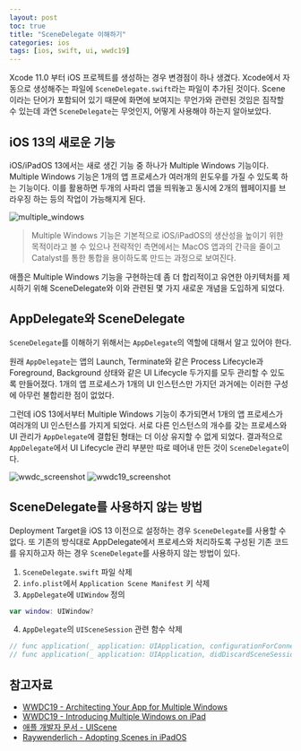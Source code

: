 ```yaml
---
layout: post
toc: true
title: "SceneDelegate 이해하기"
categories: ios
tags: [ios, swift, ui, wwdc19]
---
```


Xcode 11.0 부터 iOS 프로젝트를 생성하는 경우 변경점이 하나 생겼다. Xcode에서 자동으로 생성해주는 파일에 `SceneDelegate.swift`라는 파일이 추가된 것이다. Scene이라는 단어가 포함되어 있기 때문에 화면에 보여지는 무언가와 관련된 것임은 짐작할 수 있는데 과연 `SceneDelegate`는 무엇인지, 어떻게 사용해야 하는지 알아보았다.


## iOS 13의 새로운 기능
iOS/iPadOS 13에서는 새로 생긴 기능 중 하나가 Multiple Windows 기능이다. Multiple Windows 기능은 1개의 앱 프로세스가 여러개의 윈도우를 가질 수 있도록 하는 기능이다. 이를 활용하면 두개의 사파리 앱을 띄워놓고 동시에 2개의 웹페이지를 브라우징 하는 등의 작업이 가능해지게 된다.

![multiple_windows](https://user-images.githubusercontent.com/7419790/94760917-bc32c900-03de-11eb-9912-46a9e30f8a83.jpg)

>  Multiple Windows 기능은 기본적으로 iOS/iPadOS의 생산성을 높이기 위한 목적이라고 볼 수 있으나 전략적인 측면에서는 MacOS 앱과의 간극을 줄이고 Catalyst를 통한 통합을 용이하도록 만드는 과정으로 보여진다.

애플은 Multiple Windows 기능을 구현하는데 좀 더 합리적이고 유연한 아키텍처를 제시하기 위해 SceneDelegate와 이와 관련된 몇 가지 새로운 개념을 도입하게 되었다.


## AppDelegate와 SceneDelegate
`SceneDelegate`를 이해하기 위해서는 `AppDelegate`의 역할에 대해서 알고 있어야 한다.

원래 `AppDelegate`는 앱의 Launch, Terminate와 같은 Process Lifecycle과 Foreground, Background 상태와 같은 UI Lifecycle 두가지를 모두 관리할 수 있도록 만들어졌다. 1개의 앱 프로세스가 1개의 UI 인스턴스만 가지던 과거에는 이러한 구성에 아무런 불합리한 점이 없었다.

그런데 iOS 13에서부터 Multiple Windows 기능이 추가되면서 1개의 앱 프로세스가 여러개의 UI 인스턴스를 가지게 되었다. 
서로 다른 인스턴스의 개수를 갖는 프로세스와 UI 관리가 `AppDelegate`에 결합된 형태는 더 이상 유지할 수 없게 되었다. 결과적으로 `AppDelegate`에서 UI Lifecycle 관리 부분만 따로 떼어내 만든 것이 `SceneDelegate`이다.

![wwdc_screenshot](https://user-images.githubusercontent.com/7419790/94777073-cb753f00-03fd-11eb-81ec-6dd635b5cecd.png)
![wwdc19_screenshot](https://user-images.githubusercontent.com/7419790/94761132-411de280-03df-11eb-8386-c567ad92eca0.png)


## SceneDelegate를 사용하지 않는 방법
Deployment Target을 iOS 13 이전으로 설정하는 경우 `SceneDelegate`를 사용할 수 없다. 또 기존의 방식대로 AppDelegate에서 프로세스와 처리하도록 구성된 기존 코드를 유지하고자 하는 경우 `SceneDelegate`를 사용하지 않는 방법이 있다.

1. `SceneDelegate.swift` 파일 삭제
2. `info.plist`에서 `Application Scene Manifest` 키 삭제
3. `AppDelegate`에 `UIWindow` 정의
``` swift
var window: UIWindow?
```
4. `AppDelegate`의 `UISceneSession` 관련 함수 삭제
``` swift
// func application(_ application: UIApplication, configurationForConnecting connectingSceneSession: UISceneSession, options: UIScene.ConnectionOptions) -> UISceneConfiguration
// func application(_ application: UIApplication, didDiscardSceneSessions sceneSessions: Set<UISceneSession>)
```

## 참고자료
- [WWDC19 - Architecting Your App for Multiple Windows](https://wwdc.io/share/wwdc19/258)
- [WWDC19 - Introducing Multiple Windows on iPad](https://developer.apple.com/videos/play/wwdc2019/212/)
- [애플 개발자 문서 - UIScene](https://developer.apple.com/documentation/uikit/uiscene)
- [Raywenderlich - Adopting Scenes in iPadOS](https://www.raywenderlich.com/5814609-adopting-scenes-in-ipados)
